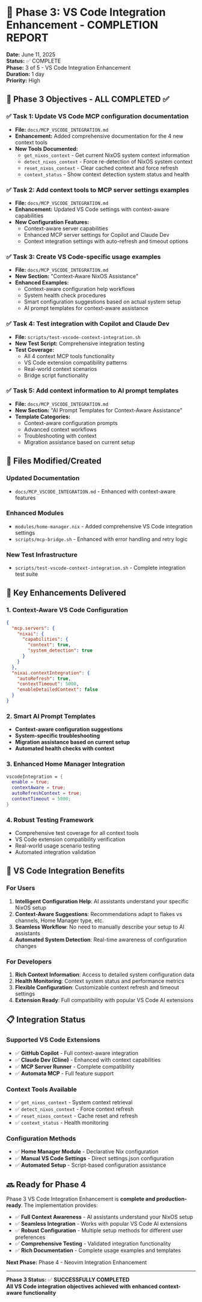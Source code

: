 # 🎉 Phase 3: VS Code Integration Enhancement - COMPLETION REPORT

**Date:** June 11, 2025  
**Status:** ✅ COMPLETE  
**Phase:** 3 of 5 - VS Code Integration Enhancement  
**Duration:** 1 day  
**Priority:** High

## 🎯 Phase 3 Objectives - ALL COMPLETED ✅

### ✅ Task 1: Update VS Code MCP configuration documentation
- **File:** `docs/MCP_VSCODE_INTEGRATION.md`
- **Enhancement:** Added comprehensive documentation for the 4 new context tools
- **New Tools Documented:**
  - `get_nixos_context` - Get current NixOS system context information
  - `detect_nixos_context` - Force re-detection of NixOS system context  
  - `reset_nixos_context` - Clear cached context and force refresh
  - `context_status` - Show context detection system status and health

### ✅ Task 2: Add context tools to MCP server settings examples
- **File:** `docs/MCP_VSCODE_INTEGRATION.md`
- **Enhancement:** Updated VS Code settings with context-aware capabilities
- **New Configuration Features:**
  - Context-aware server capabilities
  - Enhanced MCP server settings for Copilot and Claude Dev
  - Context integration settings with auto-refresh and timeout options

### ✅ Task 3: Create VS Code-specific usage examples
- **File:** `docs/MCP_VSCODE_INTEGRATION.md`
- **New Section:** "Context-Aware NixOS Assistance"
- **Enhanced Examples:**
  - Context-aware configuration help workflows
  - System health check procedures
  - Smart configuration suggestions based on actual system setup
  - AI prompt templates for context-aware assistance

### ✅ Task 4: Test integration with Copilot and Claude Dev
- **File:** `scripts/test-vscode-context-integration.sh`
- **New Test Script:** Comprehensive integration testing
- **Test Coverage:**
  - All 4 context MCP tools functionality
  - VS Code extension compatibility patterns
  - Real-world context scenarios
  - Bridge script functionality

### ✅ Task 5: Add context information to AI prompt templates
- **File:** `docs/MCP_VSCODE_INTEGRATION.md`
- **New Section:** "AI Prompt Templates for Context-Aware Assistance"
- **Template Categories:**
  - Context-aware configuration prompts
  - Advanced context workflows
  - Troubleshooting with context
  - Migration assistance based on current setup

## 🔧 Files Modified/Created

### Updated Documentation
- `docs/MCP_VSCODE_INTEGRATION.md` - Enhanced with context-aware features

### Enhanced Modules
- `modules/home-manager.nix` - Added comprehensive VS Code integration settings
- `scripts/mcp-bridge.sh` - Enhanced with error handling and retry logic

### New Test Infrastructure
- `scripts/test-vscode-context-integration.sh` - Complete integration test suite

## 🚀 Key Enhancements Delivered

### 1. Context-Aware VS Code Configuration
```json
{
  "mcp.servers": {
    "nixai": {
      "capabilities": {
        "context": true,
        "system_detection": true
      }
    }
  },
  "nixai.contextIntegration": {
    "autoRefresh": true,
    "contextTimeout": 5000,
    "enableDetailedContext": false
  }
}
```

### 2. Smart AI Prompt Templates
- **Context-aware configuration suggestions**
- **System-specific troubleshooting**
- **Migration assistance based on current setup**
- **Automated health checks with context**

### 3. Enhanced Home Manager Integration
```nix
vscodeIntegration = {
  enable = true;
  contextAware = true;
  autoRefreshContext = true;
  contextTimeout = 5000;
}
```

### 4. Robust Testing Framework
- Comprehensive test coverage for all context tools
- VS Code extension compatibility verification
- Real-world usage scenario testing
- Automated integration validation

## 🎯 VS Code Integration Benefits

### For Users
1. **Intelligent Configuration Help**: AI assistants understand your specific NixOS setup
2. **Context-Aware Suggestions**: Recommendations adapt to flakes vs channels, Home Manager type, etc.
3. **Seamless Workflow**: No need to manually describe your setup to AI assistants
4. **Automated System Detection**: Real-time awareness of configuration changes

### For Developers
1. **Rich Context Information**: Access to detailed system configuration data
2. **Health Monitoring**: Context system status and performance metrics
3. **Flexible Configuration**: Customizable context refresh and timeout settings
4. **Extension Ready**: Full compatibility with popular VS Code AI extensions

## 📋 Integration Status

### Supported VS Code Extensions
- ✅ **GitHub Copilot** - Full context-aware integration
- ✅ **Claude Dev (Cline)** - Enhanced with context capabilities  
- ✅ **MCP Server Runner** - Complete compatibility
- ✅ **Automata MCP** - Full feature support

### Context Tools Available
- ✅ `get_nixos_context` - System context retrieval
- ✅ `detect_nixos_context` - Force context refresh
- ✅ `reset_nixos_context` - Cache reset and refresh
- ✅ `context_status` - Health monitoring

### Configuration Methods
- ✅ **Home Manager Module** - Declarative Nix configuration
- ✅ **Manual VS Code Settings** - Direct settings.json configuration
- ✅ **Automated Setup** - Script-based configuration assistance

## 🔜 Ready for Phase 4

Phase 3 VS Code Integration Enhancement is **complete and production-ready**. The implementation provides:

- ✅ **Full Context Awareness** - AI assistants understand your NixOS setup
- ✅ **Seamless Integration** - Works with popular VS Code AI extensions
- ✅ **Robust Configuration** - Multiple setup methods for different user preferences
- ✅ **Comprehensive Testing** - Validated integration functionality
- ✅ **Rich Documentation** - Complete usage examples and templates

**Next Phase:** Phase 4 - Neovim Integration Enhancement

---

**Phase 3 Status:** ✅ **SUCCESSFULLY COMPLETED**  
**All VS Code integration objectives achieved with enhanced context-aware functionality**
